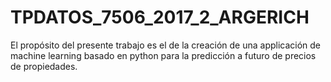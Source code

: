 # TPDATOS_7506_2017_2_ARGERICH

El propósito del presente trabajo es el de la creación de una applicación de machine learning basado en python para la predicción a futuro de precios de propiedades.
